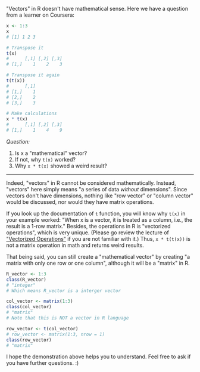 "Vectors" in R doesn't have mathematical sense. Here we have a question from a learner on Coursera:

```r
x <- 1:3
x
# [1] 1 2 3

# Transpose it
t(x)
#      [,1] [,2] [,3]
# [1,]    1    2    3

# Transpose it again
t(t(x))
#      [,1]
# [1,]    1
# [2,]    2
# [3,]    3

# Make calculations
x * t(x)
#      [,1] [,2] [,3]
# [1,]    1    4    9
```

_Question:_<br>
1. Is x a "mathematical" vector?
2. If not, why `t(x)` worked?
3. Why `x * t(x)` showed a weird result?

----

Indeed, "vectors" in R cannot be considered mathematically. Instead, "vectors" here simply means "a series of data _without_ dimensions". Since vectors don't have dimensions, nothing like "row vector" or "column vector" would be discussed, nor would they have matrix operations.

If you look up the documentation of `t` function, you will know why `t(x)` in your example worked: "When x is a vector, it is treated as a column, i.e., the result is a 1-row matrix." Besides, the operations in R is "vectorized operations", which is very unique. (Please go review the lecture of ["Vectorized Operations"](https://www.coursera.org/learn/r-programming/lecture/nobfZ/vectorized-operations) if you are not familiar with it.) Thus, `x * t(t(x))` is not a matrix operation in math and returns weird results.

That being said, you can still create a "mathematical vector" by creating "a matrix with only one row or one column", although it will be a "matrix" in R.

```r
R_vector <- 1:3
class(R_vector)
# "integer"
# Which means R_vector is a interger vector

col_vector <- matrix(1:3)
class(col_vector)
# "matrix"
# Note that this is NOT a vector in R language

row_vector <- t(col_vector)
# row_vector <- matrix(1:3, nrow = 1)
class(row_vector)
# "matrix"
```

I hope the demonstration above helps you to understand. Feel free to ask if you have further questions. :)
